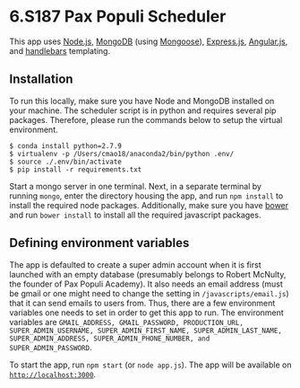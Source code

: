 # 6.S187 Pax Populi Scheduler

This app uses [Node.js](https://nodejs.org/en/), [MongoDB](https://www.mongodb.com/) (using [Mongoose](mongoosejs.com)), [Express.js](expressjs.com), [Angular.js](https://angularjs.org/), and [handlebars](handlebarsjs.com) templating.

## Installation

To run this locally, make sure you have Node and MongoDB installed on your machine. The scheduler script is in python and requires several pip packages. Therefore, please run the commands below to setup the virtual environment.
```
$ conda install python=2.7.9
$ virtualenv -p /Users/cmao18/anaconda2/bin/python .env/
$ source ./.env/bin/activate
$ pip install -r requirements.txt
```

Start a mongo server in one terminal. Next, in a separate terminal by running `mongo`, enter the directory housing the app, and run `npm install` to install the required node packages. Additionally, make sure you have [bower](https://bower.io/) and run `bower install` to install all the required javascript packages.

## Defining environment variables

The app is defaulted to create a super admin account when it is first launched with an empty database (presumably belongs to Robert McNulty, the founder of Pax Populi Academy). It also needs an email address (must be gmail or one might need to change the setting in `/javascripts/email.js`) that it can send emails to users from. Thus, there are a few environment variables one needs to set in order to get this app to run. The environment variables are `GMAIL_ADDRESS, GMAIL_PASSWORD, PRODUCTION_URL, SUPER_ADMIN_USERNAME, SUPER_ADMIN_FIRST_NAME, SUPER_ADMIN_LAST_NAME, SUPER_ADMIN_ADDRESS, SUPER_ADMIN_PHONE_NUMBER, and SUPER_ADMIN_PASSWORD`. 
 
To start the app, run `npm start` (or `node app.js`). The app will be available on [`http://localhost:3000`](http://localhost:3000).


